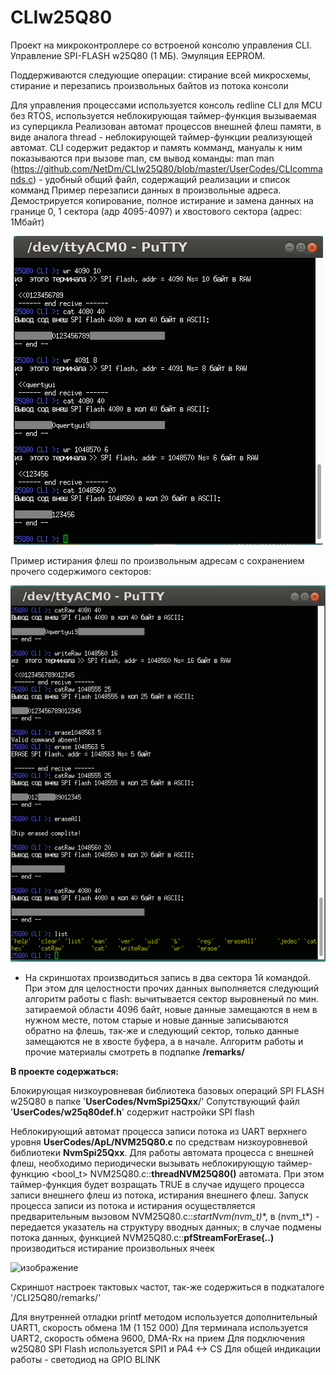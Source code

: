 # CLIw25Q80

Проект на микроконтроллере со встроеной консолю управления СLI. Управление SPI-FLASH w25Q80 (1 МБ). Эмуляция EEPROM.

Поддерживаются следующие операции: стирание всей микросхемы, стирание и перезапись произвольных байтов из потока консоли

Для управления процессами используется консоль redline CLI для MCU без RTOS, используется неблокирующая таймер-функция вызываемая из суперцикла
Реализован автомат процессов внешней флеш памяти, в виде аналога thread - неблокирующей таймер-функции реализующей автомат.
CLI содержит редактор и память комманд, мануалы к ним показываются при вызове man, см вывод команды: man man
(https://github.com/NetDm/CLIw25Q80/blob/master/UserCodes/CLIcommands.c) - удобный общий файл, содержащий реализации и список комманд
Пример перезаписи данных в произвольные адреса. Демострируется копирование, полное истирание и замена данных на границе 0, 1 сектора (адр 4095-4097) и хвостового сектора (адрес: 1Мбайт)

<p align="center">
  <img src="https://github.com/NetDm/MCU-CLI-w25Q80-emulEEPROM/blob/master/remarks/%D0%BF%D0%B5%D1%80%D0%B5%D0%B7%D0%B0%D0%BF%D0%B8%D1%81%D1%8C%20%D0%B2%202%20%D1%81%D0%B5%D0%BA%D1%82%D0%BE%D1%80%D0%B0%202%20%D1%80%D0%B0%D0%B7%D0%BD%D1%8B%D1%85%20%D0%BF%D0%B0%D0%BA%D0%B5%D1%82%D0%B0%20%D0%B8%203%D0%B9%20%D0%B2%20%D1%85%D0%B2%D0%BE%D1%81%D1%82%20%D1%84%D0%BB%D0%B5%D1%88.gif?raw=true" />
</p>
Пример истирания флеш по произвольным адресам с сохранением прочего содержимого секторов:
<p align="center">
  <img src="https://github.com/NetDm/MCU-CLI-w25Q80-emulEEPROM/blob/master/remarks/%D1%81%D1%82%D0%B8%D1%80%D0%B0%D0%BD%D0%B8%D0%B5%20%D0%B2%20%D1%85%D0%B2%D0%BE%D1%81%D1%82%D0%B5%20%D1%84%D0%BB%D0%B5%D1%88%20%D0%B8%20%D0%B2%D1%81%D1%8E%20%D1%86%D0%B5%D0%BB%D0%B8%D0%BA%D0%BE%D0%BC.gif?raw=true" />
</p>

* На скриншотах производиться запись в два сектора 1й командой. При этом для целостности прочих данных выполняется следующий алгоритм работы с flash: вычитывается сектор выровненый по мин. затираемой области 4096 байт, новые данные замещаются в нем в нужном месте, потом старые и новые данные записываются обратно на флешь, так-же и следующий сектор, только данные замещаются не в хвосте буфера, а в начале. Алгоритм работы и прочие материалы смотреть в подпапке **/remarks/**

**В проекте содержаться:**

Блокирующая низкоуровневая библиотека базовых операций SPI FLASH w25Q80 в папке '**UserCodes/NvmSpi25Qxx**/'
  Cопутствующий файл '**UserCodes/w25q80def.h**' содержит настройки SPI flash

Неблокирующий автомат процесса записи потока из UART верхнего уровня **UserCodes/ApL/NVM25Q80.c** по средствам низкоуровневой библиотеки **NvmSpi25Qxx**. Для работы автомата процесса с внешней флеш, необходимо периодически вызывать неблокирующую таймер-функцию <bool_t> NVM25Q80.c::**threadNVM25Q80()** автомата. При этом таймер-функция будет возращать TRUE в случае идущего процесса записи внешнего флеш из потока, истирания внешнего флеш.
Запуск процесса записи из потока и истирания осуществляется предварительным вызовом NVM25Q80.c::**startNvm(nvm_t*)**, в (nvm_t*) - передается указатель на структуру вводных данных; в случае подмены потока данных, функцией NVM25Q80.c::**pfStreamForErase(..)** производиться истирание произвольных ячеек




![изображение](https://user-images.githubusercontent.com/36101745/172089108-01100c97-7422-414b-867f-f83d7d966115.png)

Скриншот настроек тактовых частот, так-же содержиться в подкаталоге '/CLI25Q80/remarks/'

Для внутренней отладки printf методом используется дополнительный UART1, скорость обмена 1М (1 152 000)
Для терминала используется UART2, скорость обмена 9600, DMA-Rx на прием
Для подключения w25Q80 SPI Flash используется SPI1 и PA4 <-> CS
Для общей индикации работы - светодиод на GPIO BLINK
